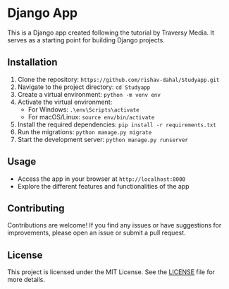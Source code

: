 # Django App

This is a Django app created following the tutorial by Traversy Media. It serves as a starting point for building Django projects.

## Installation

1. Clone the repository: `https://github.com/rishav-dahal/Studyapp.git`
2. Navigate to the project directory: `cd Studyapp`
3. Create a virtual environment: `python -m venv env`
4. Activate the virtual environment:
    - For Windows: `.\env\Scripts\activate`
    - For macOS/Linux: `source env/bin/activate`
5. Install the required dependencies: `pip install -r requirements.txt`
6. Run the migrations: `python manage.py migrate`
7. Start the development server: `python manage.py runserver`

## Usage

- Access the app in your browser at `http://localhost:8000`
- Explore the different features and functionalities of the app

## Contributing

Contributions are welcome! If you find any issues or have suggestions for improvements, please open an issue or submit a pull request.

## License

This project is licensed under the MIT License. See the [LICENSE](LICENSE) file for more details.
